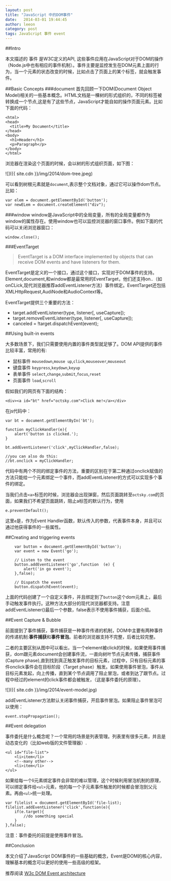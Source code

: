 ```yaml
---
layout: post
title: "JavaScript 中的DOM事件"
date:   2014-03-01 19:44:45
author: leeon
category: post
tags: JavaScript 事件 event
---
```



##Intro

本文描述的 事件 是W3C定义的API, 这些事件应用在JavaScript对于DOM的操作（Node.js中也有相应的事件机制）。事件主要是监控发生在DOM元素上面的行为，当一个元素的状态改变的时候，比如点击了页面上的某个标签，就会触发事件。

<!-- break -->
##Basic Concepts
###document
首先回顾一下DOM(Document Object Model)相关的一些基本概念。HTML文档是一棵树的形式组织的，不同的标签被转换成一个节点,这是有了这些节点，JavaScript才能自如的操作页面元素。比如下面的代码：

    <html>
    <head>
      <title>My Document</title>
    </head>
    <body>
      <h1>Header</h1>
      <p>Paragraph</p>
    </body>
    </html>

浏览器在渲染这个页面的时候，会以树的形式组织页面，如下图：

![]({{ site.cdn }}/img/2014/dom-tree.jpeg)

可以看到树根元素就是`document`,表示整个文档对象，通过它可以操作dom节点。比如：

    var elem = document.getElementById('button');
    var newELem = document.createElement("div");

###window
window是JavaScript中的全局变量，所有的全局变量都作为window的属性存在。使用window也可以监控浏览器的窗口事件。例如下面的代码可以关闭浏览器窗口：

    window.close();
    
###EventTarget

> EventTarget is a DOM interface implemented by objects that can receive DOM events and have listeners for them.

EventTarget是定义的一个接口，通过这个接口，实现对于DOM事件的支持。Element,document,和window都是最常用的EventTarget，他们还支持on..（如onCLick,现代浏览器推荐addEventListener方法）事件绑定。EventTarget还包括XMLHttpRequest,AudiNode和AudioContext等。

EventTarget提供三个重要的方法：

+ target.addEventListener(type, listener[, useCapture]);
+ target.removeEventListener(type, listener[, useCapture]);
+ canceled = !target.dispatchEvent(event);


##Using built-in events

大多数场景下，我们只需要使用内置的事件类型就足够了。DOM API提供的事件比较丰富，常用的有:

+ 鼠标事件 `mousedown`,`mouse up`,`click`,`mouseover`,`mouseout`
+ 键盘事件 `keypress`,`keydown`,`keyup`
+ 表单事件 `select`,`change`,`submit`,`focus`,`reset`
+ 页面事件 `load`,`scroll`

假如我们的网页有下面的结构：
    
    <div><a id="bt" href="octsky.com">Click me!</a></div>

在js代码中：

    var bt = document.getElementByIn('bt');
    
    function myClickHandler(e){
        alert('button is clicked.');
    }
    
    bt.addEventListener('click',myClickHandler,false);
    
    //you can also do this:
    //bt.onclick = myClickHandler;
    
代码中有两个不同的绑定事件的方法，重要的区别在于第二种通过onclick赋值的方法只能给一个元素绑定一个事件，而addEventListener的方式可以实现多个事件的绑定。

当我们点击`<a>`标签的时候，浏览器会出现弹窗，然后页面跳转至`octsky.com`的页面，如果我们不希望页面跳转，阻止a标签的默认行为，使用
    
    e.preventDefault();

这里`e`是，作为Event Handler函数，默认传入的参数，代表事件本身，并且可以通过他获得事件的一些属性。

##Creating and triggering events

        var button = document.getElementById('button');
        var event = new Event('go');
        
        // Listen to the event
        button.addEventListener('go',function  (e) {
            alert('in go event');
        },false);
        
        // Dispatch the event
        button.dispatchEvent(event);
      
上面的代码创建了一个自定义事件，并且绑定到了`button`这个dom元素上，最后手动触发事件执行。这种方法大部分的现代浏览器都支持。注意addEventListener()最后一个参数，false表示不使用事件捕获，后面介绍。


##Event Capture & Bubble

前面提到了事件捕获，事件捕获是一种事件传递的机制，DOM中主要有两种事件的传递机制:**事件捕获**和**事件冒泡**。前者的浏览器支持不完整，后者比较完整。

二者的主要区别从图中可以看出，当一个element被click的时候，如果使用事件捕获，dom跟元素document会创建事件流，一直向树叶节点元素传播，捕获事件(Capture phase),直到找到真正触发事件的目标元素，过程中，只有目标元素的事件onclick事件会在目标阶段（Target phase）触发。如果使用事件冒泡，事件从目标元素发起，向上传播，直到某个节点调用了阻止冒泡，或者到达了跟节点。过程中经过的element的click事件都会被触发，（这是事件委托的原理）。

![]({{ site.cdn }}/img/2014/event-model.jpg)

addEventListener方法默认关闭事件捕获，开启事件冒泡。如果阻止事件冒泡可以使用：
    
    event.stopPropagation();
    
##Event delegation

事件委托是什么概念呢？一个常用的场景是列表管理。列表里有很多元素，并且是动态变化的（比如web版的文件管理器）.
    
    <ul id="file-list">
        <li>item</li>
        <!--many other-->
        <li>item</li>   
    </ul>

如果给每一个li元素绑定事件会非常的难以管理，这个时候利用冒泡机制的原理，可以绑定事件给`<ul>`元素，他的每一个子元素事件触发的时候都会冒泡到父元素。再由`<ul>`统一处理。

    var filelist = document.getElementById('file-list);
    filelist.addEventListener('click',function(e){
        if(e.target){
            //do something special
        }
    },false);

注意：事件委托的前提是使用事件冒泡。

##Conclusion

本文介绍了JavaScript DOM事件的一些基础的概念，Event是DOM的核心内容，理解基本的概念可以更好的使用一些高级的框架。

推荐阅读 [W3c DOM Event architecture](http://www.w3.org/TR/DOM-Level-3-Events/#dom-event-architecture)




